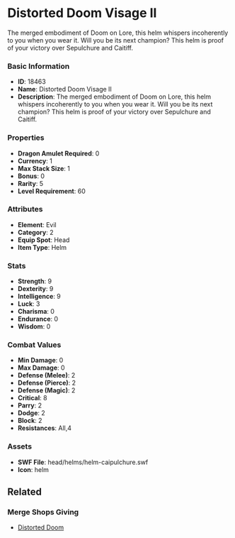 # Distorted Doom Visage II

The merged embodiment of Doom on Lore, this helm whispers incoherently to you when you wear it. Will you be its next champion? This helm is proof of your victory over Sepulchure and Caitiff.

### Basic Information

- **ID**: 18463
- **Name**: Distorted Doom Visage II
- **Description**: The merged embodiment of Doom on Lore, this helm whispers incoherently to you when you wear it. Will you be its next champion? This helm is proof of your victory over Sepulchure and Caitiff.

### Properties

- **Dragon Amulet Required**: 0
- **Currency**: 1
- **Max Stack Size**: 1
- **Bonus**: 0
- **Rarity**: 5
- **Level Requirement**: 60

### Attributes

- **Element**: Evil
- **Category**: 2
- **Equip Spot**: Head
- **Item Type**: Helm

### Stats

- **Strength**: 9
- **Dexterity**: 9
- **Intelligence**: 9
- **Luck**: 3
- **Charisma**: 0
- **Endurance**: 0
- **Wisdom**: 0

### Combat Values

- **Min Damage**: 0
- **Max Damage**: 0
- **Defense (Melee)**: 2
- **Defense (Pierce)**: 2
- **Defense (Magic)**: 2
- **Critical**: 8
- **Parry**: 2
- **Dodge**: 2
- **Block**: 2
- **Resistances**: All,4

### Assets

- **SWF File**: head/helms/helm-caipulchure.swf
- **Icon**: helm

## Related

### Merge Shops Giving

- [Distorted Doom](../merge-shops/297-distorted-doom.md)

